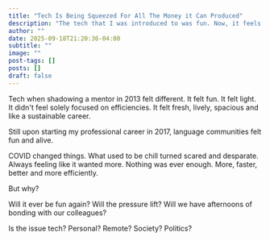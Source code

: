 ```yaml
---
title: "Tech Is Being Squeezed For All The Money it Can Produced"
description: "The tech that I was introduced to was fun. Now, it feels different."
author: ""
date: 2025-09-18T21:20:36-04:00
subtitle: ""
image: ""
post-tags: []
posts: []
draft: false
---
```


Tech when shadowing a mentor in 2013 felt different. It felt fun. It felt light. It didn't feel solely focused
on efficiencies. It felt fresh, lively, spacious and like a sustainable career.

Still upon starting my professional career in 2017, language communities felt fun and alive.

COVID changed things. What used to be chill turned scared and desparate. Always feeling like it wanted
more. Nothing was ever enough. More, faster, better and more efficiently.

But why?

Will it ever be fun again? Will the pressure lift? Will we have afternoons of bonding with our colleagues?

Is the issue tech? Personal? Remote? Society? Politics?
